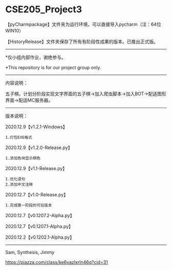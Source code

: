 # CSE205_Project3

【pyCharmpackage】文件夹为运行环境，可以直接导入pycharm（注：64位WIN10）

【HistoryRelease】文件夹保存了所有有阶段性成果的版本。已推出正式版。

------------------------------------------------------------------------------------------------------------------------------------------------------------------------------

*仅小组内部作业，谢绝参与。

*This repository is for our project group only.

------------------------------------------------------------------------------------------------------------------------------------------------------------------------------

内容说明：

五子棋。计划分阶段实现文字界面的五子棋→加入爬虫脚本→加入BOT→配适图形界面→配适MC服务器。

------------------------------------------------------------------------------------------------------------------------------------------------------------------------------

版本说明：

2020.12.9【v1.2.1-Windows】

    1.打包EXE格式


2020.12.9【v1.2.0-Release.py】

    1.添加色块显示棋色


2020.12.9【v1.1-Release.py】

    1.优化语句
    2.添加中文注释


2020.12.7【v1.0-Release.py】

    1.完成第一阶段的可玩版本

2020.12.7【v0.1207.2-Alpha.py】

2020.12.7【v0.1207.1-Alpha.py】

2020.12.2【v0.1202.1-Alpha.py】

------------------------------------------------------------------------------------------------------------------------------------------------------------------------------

Sam, Synthesis, Jimmy

https://piazza.com/class/ke6vazlxrln46q?cid=31
